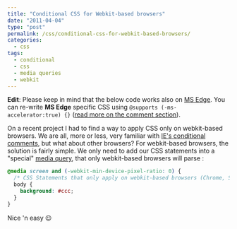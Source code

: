 ```yaml
---
title: "Conditional CSS for Webkit-based browsers"
date: "2011-04-04"
type: "post"
permalink: /css/conditional-css-for-webkit-based-browsers/
categories:
  - css
tags:
  - conditional
  - css
  - media queries
  - webkit
---
```


**Edit**: Please keep in mind that the below code works also on [MS Edge](#comment-47906). You can re-write **MS Edge** specific CSS using `@supports (-ms-accelerator:true) {}` ([read more on the comment section](#comment-47907)).

On a recent project I had to find a way to apply CSS only on webkit-based browsers. We are all, more or less, very familiar with [IE's conditional comments](http://www.quirksmode.org/css/condcom.html "IE conditional comments"), but what about other browsers? For webkit-based browsers, the solution is fairly simple. We only need to add our CSS statements into a "special" [media query](http://www.w3.org/TR/css3-mediaqueries/ "W3C Media Queries"), that only webkit-based browsers will parse :

```css
@media screen and (-webkit-min-device-pixel-ratio: 0) {
  /* CSS Statements that only apply on webkit-based browsers (Chrome, Safari, etc.) */
  body {
    background: #ccc;
  }
}
```

Nice 'n easy 😉

